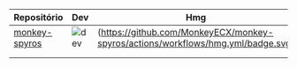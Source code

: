 |  Repositório 	|   Dev	|   Hmg	|   Prd	|   Schedule	|
|---	|---	|---	|---	|---	|
|  [monkey-spyros](https://github.com/MonkeyECX/monkey-spyros) 	|   ![dev](https://github.com/MonkeyECX/monkey-spyros/actions/workflows/dev.yml/badge.svg)	|   (https://github.com/MonkeyECX/monkey-spyros/actions/workflows/hmg.yml/badge.svg)	|   (https://github.com/MonkeyECX/monkey-spyros/actions/workflows/prd.yml/badge.svg)	|   (https://github.com/MonkeyECX/monkey-spyros/actions/workflows/schedule.yml/badge.svg)	|
|   	|   	|   	|   	|   	|
|   	|   	|   	|   	|   	|
